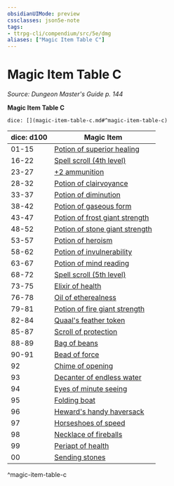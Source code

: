 ```yaml
---
obsidianUIMode: preview
cssclasses: json5e-note
tags:
- ttrpg-cli/compendium/src/5e/dmg
aliases: ["Magic Item Table C"]
---
```

# Magic Item Table C
*Source: Dungeon Master's Guide p. 144* 

**Magic Item Table C**

`dice: [](magic-item-table-c.md#^magic-item-table-c)`

| dice: d100 | Magic Item |
|------------|------------|
| 01-15 | [Potion of superior healing](Misc%20Files/CLI/compendium/items/potion-of-superior-healing-xdmg.md) |
| 16-22 | [Spell scroll (4th level)](Misc%20Files/CLI/compendium/items/spell-scroll-level-4-xdmg.md) |
| 23-27 | [+2 ammunition](Misc%20Files/CLI/compendium/items/2-ammunition-xdmg.md) |
| 28-32 | [Potion of clairvoyance](Misc%20Files/CLI/compendium/items/potion-of-clairvoyance-xdmg.md) |
| 33-37 | [Potion of diminution](Misc%20Files/CLI/compendium/items/potion-of-diminution-xdmg.md) |
| 38-42 | [Potion of gaseous form](Misc%20Files/CLI/compendium/items/potion-of-gaseous-form-xdmg.md) |
| 43-47 | [Potion of frost giant strength](Misc%20Files/CLI/compendium/items/potion-of-frost-giant-strength-xdmg.md) |
| 48-52 | [Potion of stone giant strength](Misc%20Files/CLI/compendium/items/potion-of-stone-giant-strength-xdmg.md) |
| 53-57 | [Potion of heroism](Misc%20Files/CLI/compendium/items/potion-of-heroism-xdmg.md) |
| 58-62 | [Potion of invulnerability](Misc%20Files/CLI/compendium/items/potion-of-invulnerability-xdmg.md) |
| 63-67 | [Potion of mind reading](Misc%20Files/CLI/compendium/items/potion-of-mind-reading-xdmg.md) |
| 68-72 | [Spell scroll (5th level)](Misc%20Files/CLI/compendium/items/spell-scroll-level-5-xdmg.md) |
| 73-75 | [Elixir of health](Misc%20Files/CLI/compendium/items/elixir-of-health-xdmg.md) |
| 76-78 | [Oil of etherealness](Misc%20Files/CLI/compendium/items/oil-of-etherealness-xdmg.md) |
| 79-81 | [Potion of fire giant strength](Misc%20Files/CLI/compendium/items/potion-of-fire-giant-strength-xdmg.md) |
| 82-84 | [Quaal's feather token](Misc%20Files/CLI/compendium/items/quaals-feather-token-xdmg.md) |
| 85-87 | [Scroll of protection](Misc%20Files/CLI/compendium/items/scroll-of-protection-xdmg.md) |
| 88-89 | [Bag of beans](Misc%20Files/CLI/compendium/items/bag-of-beans-xdmg.md) |
| 90-91 | [Bead of force](Misc%20Files/CLI/compendium/items/bead-of-force-xdmg.md) |
| 92 | [Chime of opening](Misc%20Files/CLI/compendium/items/chime-of-opening-xdmg.md) |
| 93 | [Decanter of endless water](Misc%20Files/CLI/compendium/items/decanter-of-endless-water-xdmg.md) |
| 94 | [Eyes of minute seeing](Misc%20Files/CLI/compendium/items/eyes-of-minute-seeing-xdmg.md) |
| 95 | [Folding boat](Misc%20Files/CLI/compendium/items/folding-boat-xdmg.md) |
| 96 | [Heward's handy haversack](Misc%20Files/CLI/compendium/items/hewards-handy-haversack-xdmg.md) |
| 97 | [Horseshoes of speed](Misc%20Files/CLI/compendium/items/horseshoes-of-speed-xdmg.md) |
| 98 | [Necklace of fireballs](Misc%20Files/CLI/compendium/items/necklace-of-fireballs-xdmg.md) |
| 99 | [Periapt of health](Misc%20Files/CLI/compendium/items/periapt-of-health-xdmg.md) |
| 00 | [Sending stones](Misc%20Files/CLI/compendium/items/sending-stones-xdmg.md) |
^magic-item-table-c